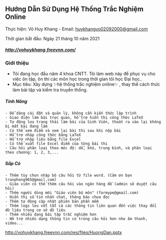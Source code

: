 ## Hướng Dẫn Sử Dụng Hệ Thống Trắc Nghiệm Online

Thực hiện: Võ Huy Khang - Email: huykhangvo02092000@gmail.com

Thời gian bắt đầu: Ngày 21 tháng 10 năm 2021

##### http://vohuykhang.freevnn.com/

### Giới thiệu

- Tôi đang học đầu năm 4 khoa CNTT. Tôi làm web này để phục vụ cho việc ôn tập, ôn thi các môn học trong thời gian tôi học Đại học..
- Mục tiêu: Xây dựng ✨hệ thống trắc nghiệm online✨ , thay thế cách thức làm bài tập và kiểm tra truyền thống.

##### Tính Năng

```
- Dễ dàng cài đặt và quản lý, không cần kiến thức lập trình
- Giao diện làm bài trực quan, hỗ trợ hiển thị công thức LaTeX
- Tự động lưu trạng thái làm bài của Sinh Viên, thoát ra vào lại không bị mất bài đang làm
- Có thể xem điểm và xem lại bài thi sau khi nộp bài
- Hỗ trợ nhập công thức bằng LaTeX
- Hỗ trợ nhập liệu bằng file Excel
- Có thể xuất file Excel điểm của từng bài thi
- Câu hỏi phân loại theo mức độ: dễ, khó, trung bình, và phân loại theo chương: 1, 2, 3,...
```

##### Sắp Có

```
- Thêm tùy chọn nhập bộ câu hỏi từ file word. (Cảm ơn bạn tranphong965@gmail.com)
- Giáo viên có thể thêm câu hỏi vào ngân hàng đề (admin sẽ duyệt câu hỏi)
- Thêm người dùng mới "Giáo viên bộ môn" (formype@gmail.com)
- Hiển thị số tin nhắn chat, thông báo chưa đọc
- Thêm tự động cập nhật phiên bản phần mềm
- Thêm logs lưu vết tất cả các thông tin liên quan đến việc thay đổi dữ liệu trong cơ sở dữ liệu
- Thêm nhiều dạng bài tập trắc nghiệm hơn
- Hỡ trợ nhiều dạng thông tin có trong câu hỏi hơn như âm thanh, video...
```

http://vohuykhang.freevnn.com/res/files/HuongDan.pptx
